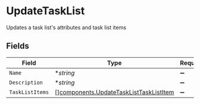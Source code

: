 # UpdateTaskList

Updates a task list's attributes and task list items


## Fields

| Field                                                                                            | Type                                                                                             | Required                                                                                         | Description                                                                                      |
| ------------------------------------------------------------------------------------------------ | ------------------------------------------------------------------------------------------------ | ------------------------------------------------------------------------------------------------ | ------------------------------------------------------------------------------------------------ |
| `Name`                                                                                           | **string*                                                                                        | :heavy_minus_sign:                                                                               | N/A                                                                                              |
| `Description`                                                                                    | **string*                                                                                        | :heavy_minus_sign:                                                                               | N/A                                                                                              |
| `TaskListItems`                                                                                  | [][components.UpdateTaskListTaskListItem](../../models/components/updatetasklisttasklistitem.md) | :heavy_minus_sign:                                                                               | N/A                                                                                              |